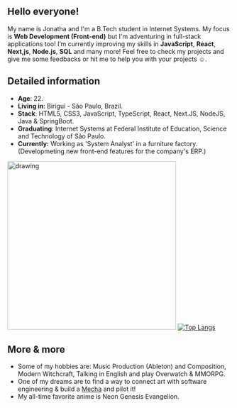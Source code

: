 ## Hello everyone!

My name is Jonatha and I'm a B.Tech student in Internet Systems. My focus is **Web Development (Front-end)** but I'm adventuring in full-stack applications too! I’m currently improving my skills in **JavaScript**, **React**, **Next,js**, <span id="nodeJsText">**Node.js**</span>, **SQL** and many more! Feel free to check my projects and give me some feedbacks or hit me to help you with your projects ☺️.

## Detailed information

* **Age**: 22.
* **Living in**: Birigui - São Paulo, Brazil.
* **Stack**: HTML5, CSS3, JavaScript, TypeScript, React, Next.JS, NodeJS, Java & SpringBoot.
* **Graduating**: Internet Systems at Federal Institute of Education, Science and Technology of São Paulo.
* **Currently:** Working as 'System Analyst' in a furniture factory. (Developmeting new front-end features for the company's ERP.)

<img src="https://i.pinimg.com/originals/9d/8e/fa/9d8efa6843eeef3b5700f35ecfe3eef5.gif" alt="drawing" width="380"/> [![Top Langs](https://github-readme-stats.vercel.app/api/top-langs/?username=jonathabot&theme=github_dark_dimmed)](https://github.com/jonathabot/github-readme-stats)

## More & more
* Some of my hobbies are: Music Production (Ableton) and Composition, Modern Witchcraft, Talking in English and play Overwatch & MMORPG.  
* One of my dreams are to find a way to connect art with software engineering & build a [Mecha](https://www.google.com/search?q=Mecha+robot) and pilot it!  
* My all-time favorite anime is Neon Genesis Evangelion. 
